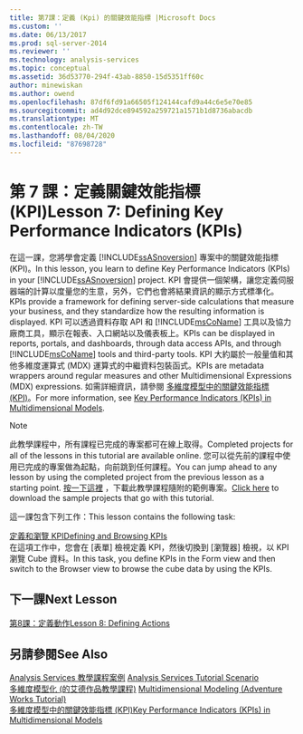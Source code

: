 ```yaml
---
title: 第7課：定義 (Kpi) 的關鍵效能指標 |Microsoft Docs
ms.custom: ''
ms.date: 06/13/2017
ms.prod: sql-server-2014
ms.reviewer: ''
ms.technology: analysis-services
ms.topic: conceptual
ms.assetid: 36d53770-294f-43ab-8850-15d5351ff60c
author: minewiskan
ms.author: owend
ms.openlocfilehash: 87df6fd91a66505f124144cafd9a44c6e5e70e85
ms.sourcegitcommit: ad4d92dce894592a259721a1571b1d8736abacdb
ms.translationtype: MT
ms.contentlocale: zh-TW
ms.lasthandoff: 08/04/2020
ms.locfileid: "87698728"
---
```

# <a name="lesson-7-defining-key-performance-indicators-kpis"></a><span data-ttu-id="3526c-102">第 7 課：定義關鍵效能指標 (KPI)</span><span class="sxs-lookup"><span data-stu-id="3526c-102">Lesson 7: Defining Key Performance Indicators (KPIs)</span></span>
  <span data-ttu-id="3526c-103">在這一課，您將學會定義 [!INCLUDE[ssASnoversion](../includes/ssasnoversion-md.md)] 專案中的關鍵效能指標 (KPI)。</span><span class="sxs-lookup"><span data-stu-id="3526c-103">In this lesson, you learn to define Key Performance Indicators (KPIs) in your [!INCLUDE[ssASnoversion](../includes/ssasnoversion-md.md)] project.</span></span> <span data-ttu-id="3526c-104">KPI 會提供一個架構，讓您定義伺服器端的計算以度量您的生意，另外，它們也會將結果資訊的顯示方式標準化。</span><span class="sxs-lookup"><span data-stu-id="3526c-104">KPIs provide a framework for defining server-side calculations that measure your business, and they standardize how the resulting information is displayed.</span></span> <span data-ttu-id="3526c-105">KPI 可以透過資料存取 API 和 [!INCLUDE[msCoName](../includes/msconame-md.md)] 工具以及協力廠商工具，顯示在報表、入口網站以及儀表板上。</span><span class="sxs-lookup"><span data-stu-id="3526c-105">KPIs can be displayed in reports, portals, and dashboards, through data access APIs, and through [!INCLUDE[msCoName](../includes/msconame-md.md)] tools and third-party tools.</span></span> <span data-ttu-id="3526c-106">KPI 大約屬於一般量值和其他多維度運算式 (MDX) 運算式的中繼資料包裝函式。</span><span class="sxs-lookup"><span data-stu-id="3526c-106">KPIs are metadata wrappers around regular measures and other Multidimensional Expressions (MDX) expressions.</span></span> <span data-ttu-id="3526c-107">如需詳細資訊，請參閱 [多維度模型中的關鍵效能指標 &#40;KPI&#41;](multidimensional-models/key-performance-indicators-kpis-in-multidimensional-models.md)。</span><span class="sxs-lookup"><span data-stu-id="3526c-107">For more information, see [Key Performance Indicators &#40;KPIs&#41; in Multidimensional Models](multidimensional-models/key-performance-indicators-kpis-in-multidimensional-models.md).</span></span>  
  
> [!NOTE]  
>  <span data-ttu-id="3526c-108">此教學課程中，所有課程已完成的專案都可在線上取得。</span><span class="sxs-lookup"><span data-stu-id="3526c-108">Completed projects for all of the lessons in this tutorial are available online.</span></span> <span data-ttu-id="3526c-109">您可以從先前的課程中使用已完成的專案做為起點，向前跳到任何課程。</span><span class="sxs-lookup"><span data-stu-id="3526c-109">You can jump ahead to any lesson by using the completed project from the previous lesson as a starting point.</span></span> <span data-ttu-id="3526c-110">[按一下這裡](https://go.microsoft.com/fwlink/?LinkID=221866) ，下載此教學課程隨附的範例專案。</span><span class="sxs-lookup"><span data-stu-id="3526c-110">[Click here](https://go.microsoft.com/fwlink/?LinkID=221866) to download the sample projects that go with this tutorial.</span></span>  
  
 <span data-ttu-id="3526c-111">這一課包含下列工作：</span><span class="sxs-lookup"><span data-stu-id="3526c-111">This lesson contains the following task:</span></span>  
  
 [<span data-ttu-id="3526c-112">定義和瀏覽 KPI</span><span class="sxs-lookup"><span data-stu-id="3526c-112">Defining and Browsing KPIs</span></span>](lesson-7-1-defining-and-browsing-kpis.md)  
 <span data-ttu-id="3526c-113">在這項工作中，您會在 [表單] 檢視定義 KPI，然後切換到 [瀏覽器] 檢視，以 KPI 瀏覽 Cube 資料。</span><span class="sxs-lookup"><span data-stu-id="3526c-113">In this task, you define KPIs in the Form view and then switch to the Browser view to browse the cube data by using the KPIs.</span></span>  
  
## <a name="next-lesson"></a><span data-ttu-id="3526c-114">下一課</span><span class="sxs-lookup"><span data-stu-id="3526c-114">Next Lesson</span></span>  
 [<span data-ttu-id="3526c-115">第8課：定義動作</span><span class="sxs-lookup"><span data-stu-id="3526c-115">Lesson 8: Defining Actions</span></span>](lesson-8-defining-actions.md)  
  
## <a name="see-also"></a><span data-ttu-id="3526c-116">另請參閱</span><span class="sxs-lookup"><span data-stu-id="3526c-116">See Also</span></span>  
 <span data-ttu-id="3526c-117">[Analysis Services 教學課程案例](analysis-services-tutorial-scenario.md) </span><span class="sxs-lookup"><span data-stu-id="3526c-117">[Analysis Services Tutorial Scenario](analysis-services-tutorial-scenario.md) </span></span>  
 <span data-ttu-id="3526c-118">[多維度模型化 &#40;的艾德作品教學課程&#41;](multidimensional-modeling-adventure-works-tutorial.md) </span><span class="sxs-lookup"><span data-stu-id="3526c-118">[Multidimensional Modeling &#40;Adventure Works Tutorial&#41;](multidimensional-modeling-adventure-works-tutorial.md) </span></span>  
 [<span data-ttu-id="3526c-119">多維度模型中的關鍵效能指標 &#40;KPI&#41;</span><span class="sxs-lookup"><span data-stu-id="3526c-119">Key Performance Indicators &#40;KPIs&#41; in Multidimensional Models</span></span>](multidimensional-models/key-performance-indicators-kpis-in-multidimensional-models.md)  
  
  
